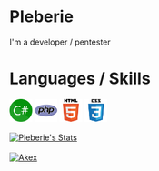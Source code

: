 # Pleberie
I'm a developer / pentester



# Languages / Skills

<code><img height="40" src="https://raw.githubusercontent.com/github/explore/80688e429a7d4ef2fca1e82350fe8e3517d3494d/topics/csharp/csharp.png"></code>
<code><img height="40" src="https://raw.githubusercontent.com/github/explore/80688e429a7d4ef2fca1e82350fe8e3517d3494d/topics/php/php.png"></code>
<code><img height="40" src="https://raw.githubusercontent.com/github/explore/80688e429a7d4ef2fca1e82350fe8e3517d3494d/topics/html/html.png"></code>
<code><img height="40" src="https://raw.githubusercontent.com/github/explore/80688e429a7d4ef2fca1e82350fe8e3517d3494d/topics/css/css.png"></code>



<a href="https://github.com/Pleberie">
  <img align="center" src="https://github-readme-stats.vercel.app/api?username=Akex64&show_icons=true&include_all_commits=true&show_icons=true&title_color=fff&icon_color=79ff97&text_color=9f9f9f&bg_color=151515" alt="Pleberie's Stats" />
</a>
<br><br>
<a href="https://github.com/Akex64?tab=repositories">
  <img align="center" src="https://github-readme-stats.vercel.app/api/top-langs/?username=Akex64&layout=compact&show_icons=true&title_color=fff&icon_color=79ff97&text_color=9f9f9f&bg_color=151515" alt='Akex's favorite languages" />
</a>
<br>
<br>
